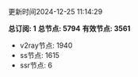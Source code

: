 更新时间2024-12-25 11:14:29

**总订阅: 1**
**总节点: 5794**
**有效节点: 3561**
- v2ray节点: 1940
- ss节点: 1615
- ssr节点: 6

